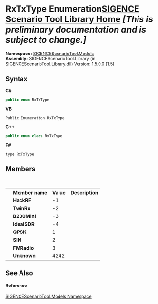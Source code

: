 # RxTxType Enumeration<a href="https://github.com/ObiWanLansi/SIGENCE-Scenario-Tool">SIGENCE Scenario Tool Library Home</a> _**\[This is preliminary documentation and is subject to change.\]**_



**Namespace:**&nbsp;<a href="f93b21e6-e11a-5c2f-6a3f-e615945fd019.md">SIGENCEScenarioTool.Models</a><br />**Assembly:**&nbsp;SIGENCEScenarioTool.Library (in SIGENCEScenarioTool.Library.dll) Version: 1.5.0.0 (1.5)

## Syntax

**C#**<br />
``` C#
public enum RxTxType
```

**VB**<br />
``` VB
Public Enumeration RxTxType
```

**C++**<br />
``` C++
public enum class RxTxType
```

**F#**<br />
``` F#
type RxTxType
```


## Members
&nbsp;<table><tr><th></th><th>Member name</th><th>Value</th><th>Description</th></tr><tr><td /><td target="F:SIGENCEScenarioTool.Models.RxTxType.HackRF">**HackRF**</td><td>-1</td><td /></tr><tr><td /><td target="F:SIGENCEScenarioTool.Models.RxTxType.TwinRx">**TwinRx**</td><td>-2</td><td /></tr><tr><td /><td target="F:SIGENCEScenarioTool.Models.RxTxType.B200Mini">**B200Mini**</td><td>-3</td><td /></tr><tr><td /><td target="F:SIGENCEScenarioTool.Models.RxTxType.IdealSDR">**IdealSDR**</td><td>-4</td><td /></tr><tr><td /><td target="F:SIGENCEScenarioTool.Models.RxTxType.QPSK">**QPSK**</td><td>1</td><td /></tr><tr><td /><td target="F:SIGENCEScenarioTool.Models.RxTxType.SIN">**SIN**</td><td>2</td><td /></tr><tr><td /><td target="F:SIGENCEScenarioTool.Models.RxTxType.FMRadio">**FMRadio**</td><td>3</td><td /></tr><tr><td /><td target="F:SIGENCEScenarioTool.Models.RxTxType.Unknown">**Unknown**</td><td>4242</td><td /></tr></table>

## See Also


#### Reference
<a href="f93b21e6-e11a-5c2f-6a3f-e615945fd019.md">SIGENCEScenarioTool.Models Namespace</a><br />